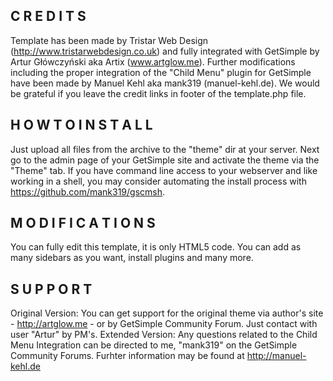 C R E D I T S
-------------
Template has been made by Tristar Web Design (http://www.tristarwebdesign.co.uk) and fully integrated with GetSimple 
by Artur Główczyński aka Artix (www.artglow.me). 
Further modifications including the proper integration of the "Child Menu" plugin for GetSimple have been made 
by Manuel Kehl aka mank319 (manuel-kehl.de).
We would be grateful if you leave the credit links in footer of the template.php file.

H O W  T O  I N S T A L L
-------------------------
Just upload all files from the archive to the "theme" dir at your server. Next go to the admin page of your GetSimple site 
and activate the theme via the "Theme" tab.
If you have command line access to your webserver and like working in a shell, you may consider automating the 
install process with https://github.com/mank319/gscmsh.

M O D I F I C A T I O N S
-------------------------
You can fully edit this template, it is only HTML5 code. 
You can add as many sidebars as you want, install plugins and many more.

S U P P O R T
-------------
Original Version: You can get support for the original theme via author's site - http://artglow.me - or by GetSimple Community Forum. Just contact with user "Artur" by PM's.
Extended Version: Any questions related to the Child Menu Integration can be directed to me, "mank319" on the GetSimple Community Forums. Furhter information may be found at http://manuel-kehl.de


